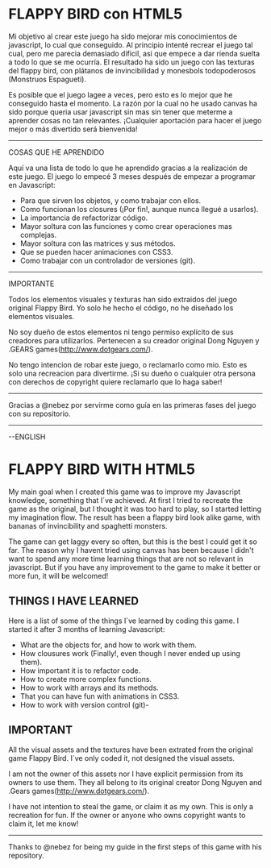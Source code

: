 FLAPPY BIRD con HTML5
=========
Mi objetivo al crear este juego ha sido mejorar mis conocimientos de javascript, lo cual que conseguido. Al principio intenté recrear el juego tal cual, pero me parecia demasiado dificil, asi que empece a dar rienda suelta a todo lo que se me ocurría. El resultado ha sido un juego con las texturas del flappy bird, con plátanos de invincibilidad y monesbols todopoderosos (Monstruos  Espagueti). 

Es posible que el juego lagee a veces, pero esto es lo mejor que he conseguido hasta el momento. La razón por la cual no he usado canvas ha sido porque queria usar javascript sin mas sin tener que meterme a aprender cosas no tan relevantes. ¡Cualquier aportación para hacer el juego mejor o más divertido será bienvenida!


-------

COSAS QUE HE APRENDIDO

Aquí va una lista de todo lo que he aprendido gracias a la realización de este juego. El juego lo empecé 3 meses después de empezar a programar en Javascript:

- Para que sirven los objetos, y como trabajar con ellos.
- Como funcionan los closures (¡Por fin!, aunque nunca llegué a usarlos).
- La importancia de refactorizar código.
- Mayor soltura con las funciones y como crear operaciones mas complejas.
- Mayor soltura con las matrices y sus métodos.
- Que se pueden hacer animaciones con CSS3.
- Como trabajar con un controlador de versiones (git).



------

IMPORTANTE

Todos los elementos visuales y texturas han sido extraidos del juego original Flappy Bird. Yo solo he hecho el código, no he diseñado los elementos visuales. 

No soy dueño de estos elementos ni tengo permiso explícito de sus creadores para utilizarlos. Pertenecen a su creador original Dong Nguyen y .GEARS games(http://www.dotgears.com/).

No tengo intencion de robar este juego, o reclamarlo como mio. Esto es solo una recreacion para divertirme. ¡Si su dueño o cualquier otra persona con derechos de copyright quiere reclamarlo que lo haga saber!


------

Gracias a @nebez por servirme como guía en las primeras fases del juego con su repositorio.


-----------------




--ENGLISH


FLAPPY BIRD WITH HTML5
=====================
My main goal when I created this game was to improve my Javascript knowledge, something that I´ve achieved. At first I tried to recreate the game as the original, but I thought it was too hard to play, so I started letting my imagination flow. The result has been a flappy bird look alike game, with bananas of invincibility and spaghetti monsters. 

The game can get laggy every so often, but this is the best I could get it so far. The reason why I havent tried using canvas has been because I didn't want to spend any more time learning things that are not so relevant in javascript. But if you have any improvement to the game to make it better or more fun, it will be welcomed!


THINGS I HAVE LEARNED
---------
Here is a list of some of the things I´ve learned by coding this game. I started it after 3 months of learning Javascript:

- What are the objects for, and how to work with them.
- How clousures work (Finally!, even though I never ended up using them).
- How important it is to refactor code.
- How to create more complex functions.
- How to work with arrays and its methods.
- That you can have fun with animations in CSS3.
- How to work with version control (git)-


IMPORTANT
--------------
All the visual assets and the textures have been extrated from the original game Flappy Bird. I´ve only coded it, not designed the visual assets. 

I am not the owner of this assets nor I have explicit permission from its owners to use them. They all belong to its original creator Dong Nguyen and .Gears games(http://www.dotgears.com/).

I have not intention to steal the game, or claim it as my own. This is only a recreation for fun. If the owner or anyone who owns copyright wants to claim it, let me know!

----------

Thanks to @nebez for being my guide in the first steps of this game with his repository. 
